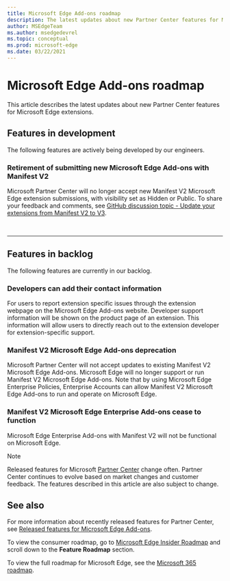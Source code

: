 ```yaml
---
title: Microsoft Edge Add-ons roadmap
description: The latest updates about new Partner Center features for Microsoft Edge extensions.
author: MSEdgeTeam
ms.author: msedgedevrel
ms.topic: conceptual
ms.prod: microsoft-edge
ms.date: 03/22/2021
---
```

# Microsoft Edge Add-ons roadmap

This article describes the latest updates about new Partner Center features for Microsoft Edge extensions.


<!-- ====================================================================== -->
## Features in development

The following features are actively being developed by our engineers.

### Retirement of submitting new Microsoft Edge Add-ons with Manifest V2

Microsoft Partner Center will no longer accept new Manifest V2 Microsoft Edge extension submissions, with visibility set as Hidden or Public. To share your feedback and comments, see [GitHub discussion topic - Update your extensions from Manifest V2 to V3](https://github.com/microsoft/MicrosoftEdge-Extensions/discussions/27).


<br/>

---


<!-- ====================================================================== -->
## Features in backlog

The following features are currently in our backlog.

### Developers can add their contact information

For users to report extension specific issues through the extension webpage on the Microsoft Edge Add-ons website. Developer support information will be shown on the product page of an extension. This information will allow users to directly reach out to the extension developer for extension-specific support.

### Manifest V2 Microsoft Edge Add-ons deprecation

Microsoft Partner Center will not accept updates to existing Manifest V2 Microsoft Edge Add-ons.  Microsoft Edge will no longer support or run Manifest V2 Microsoft Edge Add-ons. Note that by using Microsoft Edge Enterprise Policies, Enterprise Accounts can allow Manifest V2 Microsoft Edge Add-ons to run and operate on Microsoft Edge.

### Manifest V2 Microsoft Edge Enterprise Add-ons cease to function
Microsoft Edge Enterprise Add-ons with Manifest V2 will not be functional on Microsoft Edge.


> [!NOTE]
> Released features for Microsoft [Partner Center](https://partner.microsoft.com/dashboard/microsoftedge/) change often. Partner Center continues to evolve based on market changes and customer feedback.  The features described in this article are also subject to change.


<!-- ====================================================================== -->
## See also

For more information about recently released features for Partner Center, see [Released features for Microsoft Edge Add-ons](released-features.md).

To view the consumer roadmap, go to [Microsoft Edge Insider Roadmap](https://www.microsoftedgeinsider.com/whats-next) and scroll down to the **Feature Roadmap** section. 

To view the full roadmap for Microsoft Edge, see the [Microsoft 365 roadmap](https://www.microsoft.com/microsoft-365/roadmap?filters=Microsoft%20Edge).
